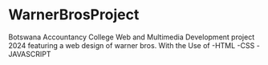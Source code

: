# WarnerBrosProject
Botswana Accountancy College Web and Multimedia Development project 2024 featuring a web design of warner bros.
With the Use of
-HTML
-CSS
-JAVASCRIPT
